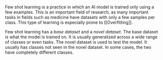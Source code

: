 Few shot learning is a practice in which an AI model is trained only using a few examples. This is an important field of research, as many important tasks in fields such as medicine have datasets with only a few samples per class. This type of learning is especially prone to [[Overfitting]].

Few shot learning has a *base dataset* and a *novel dataset*. The base dataset is what the model is trained on. It is usually generalized across a wide range of classes or even tasks. The novel dataset is used to test the model. It usually has classes not seen in the novel dataset. In some cases, the two have completely different classes.